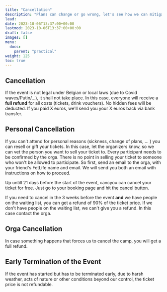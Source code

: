 ```yaml
---
title: "Cancellation"
description: "Plans can change or go wrong, let's see how we can mitigate issues."
lead: 
date: 2023-10-06T13:37:00+00:00
lastmod: 2023-10-06T13:37:00+00:00
draft: false
images: []
menu: 
  docs:
    parent: "practical"
weight: 125
toc: true
---
```


## Cancellation

If the event is not legal under Belgian or local laws (due to Covid waves/Putin/...), it shall not take place. In this case, everyone will receive a **full refund** for all costs \(tickets, drink vouchers\). No hidden fees will be deducted. If you paid X euros, we'll send you your X euros back via bank transfer.


## Personal Cancellation

If you can't attend for personal reasons \(sickness, change of plans, ... \) you can resell or gift your tickets. In this case, let the organizers know, so we can vet the person you want to sell your ticket to. Every participant needs to be confirmed by the orga. There is no point in selling your ticket to someone who won't be allowed to participate. So first, send an email to the orga, with your friend's FetLife name and email. We will send you both an email with instructions on how to proceed.

Up untill 21 days before the start of the event, cancyou can cancel your ticket for free. Just go to your booking page and hit the cancel button. 

If you need to cancel in the 3 weeks before the event **and** we have people on the waiting list, you can get a refund of 90% of the ticket price. If we don't have people on the waiting list, we can't give you a refund. In this case contact the orga.

## Orga Cancellation

In case something happens that forces us to cancel the camp, you will get a full refund.

## Early Termination of the Event

If the event has started but has to be terminated early, due to harsh weather, acts of nature or other conditions beyond our control, the ticket price is not refundable.
